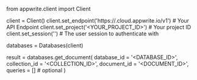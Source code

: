 from appwrite.client import Client

client = Client()
client.set_endpoint('https://<REGION>.cloud.appwrite.io/v1') # Your API Endpoint
client.set_project('<YOUR_PROJECT_ID>') # Your project ID
client.set_session('') # The user session to authenticate with

databases = Databases(client)

result = databases.get_document(
    database_id = '<DATABASE_ID>',
    collection_id = '<COLLECTION_ID>',
    document_id = '<DOCUMENT_ID>',
    queries = [] # optional
)
